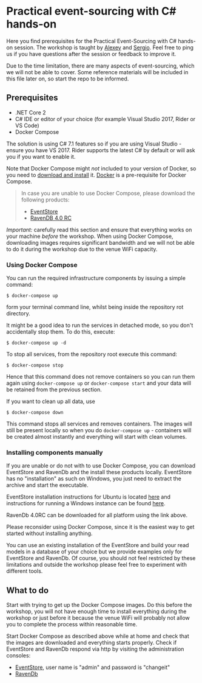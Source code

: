 # Practical event-sourcing with C# hands-on

Here you find prerequisites for the Practical Event-Sourcing with C# hands-on session. The workshop is taught by [Alexey](https://twitter.com/Zimareff) and [Sergio](https://twitter.com/ragingkore). Feel free to ping us if you have questions after the session or feedback to improve it.

Due to the time limitation, there are many aspects of event-sourcing, which we will not be able to cover. Some reference materials will be included in this file later on, so start the repo to be informed.

## Prerequisites

- .NET Core 2
- C# IDE or editor of your choice (for example Visual Studio 2017, Rider or VS Code)
- Docker Compose

The solution is using C# 7.1 features so if you are using Visual Studio - ensure you have VS 2017. Rider supports the latest C# by default or will ask you if you want to enable it.

Note that Docker Compose might _not_ included to your version of Docker, so you need to [download and install](https://docs.docker.com/compose/install/) it. [Docker](https://docs.docker.com/install/) is a pre-requisite for Docker Compose.

> In case you are unable to use Docker Compose, please download the following products:
>- [EventStore](https://eventstore.org/downloads/)
>- [RavenDB 4.0 RC](https://ravendb.net/downloads)

*Important:* carefully read this section and ensure that everything works on your machine _before_ the workshop. When using Docker Compose, downloading images requires significant bandwidth and we will not be able to do it during the workshop due to the venue WiFi capacity.

### Using Docker Compose

You can run the required infrastructure components by issuing a simple command:

```
$ docker-compose up
```

form your terminal command line, whilst being inside the repository rot directory.

It might be a good idea to run the services in detached mode, so you don't accidentally stop them. To do this, execute:

```
$ docker-compose up -d
```

To stop all services, from the repository root execute this command:

```
$ docker-compose stop
```

Hence that this command does not remove containers so you can run them again using `docker-compose up` or `docker-compose start` and your data will be retained from the previous section.

If you want to clean up all data, use

```
$ docker-compose down
```

This command stops all services and removes containers. The images will still be present locally so when you do `docker-compose up` - containers will be created almost instantly and everything will start with clean volumes.

### Installing components manually

If you are unable or do not with to use Docker Compose, you can download EventStore and RavenDb and the install these products locally. EventStore has no "installation" as such on Windows, you just need to extract the archive and start the executable.

EventStore installation instructions for Ubuntu is located [here](https://eventstore.org/docs/server/installing-from-debian-repositories/)
and instructions for running a Windows instance can be found [here](https://eventstore.org/docs/server/).

RavenDb 4.0RC can be downloaded for all platform using the link above.

Please reconsider using Docker Compose, since it is the easiest way to get started without installing anything.

You can use an existing installation of the EventStore and build your read models in a database of your choice but we provide examples only for EventStore and RavenDb. Of course, you should not feel restricted by these limitations and outside the workshop please feel free to experiment with different tools.

## What to do

Start with trying to get up the Docker Compose images. Do this before the workshop, you will not have enough time to install everything during the workshop or just before it because the venue WiFi will probably not allow you to complete the process within reasonable time.

Start Docker Compose as described above while at home and check that the images are downloaded and everything starts properly. Check if EventStore and RavenDb respond via http by visiting the administration consoles:

- [EventStore](http://localhost:2113), user name is "admin" and password is "changeit"
- [RavenDb](http://localhost:8080)
